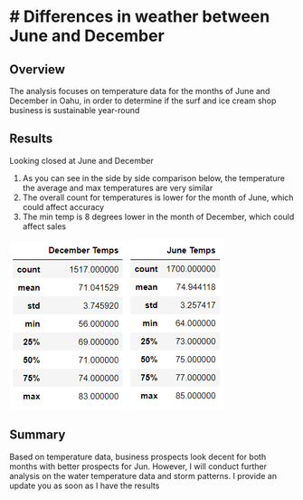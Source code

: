 # # Differences in weather between June and December
## Overview
The analysis focuses on temperature data for the months of June and December in Oahu, in order to determine if the surf and ice cream shop business is sustainable year-round 
## Results 
Looking closed at June and December 
1)	As you can see in the side by side comparison below, the temperature the average and max temperatures are very similar
2)	The overall count for temperatures is lower for the month of June, which could affect accuracy
3)	The min temp is 8 degrees lower in the month of December, which could affect sales
 
![Dec Temp](https://github.com/serpaulus/surfs_up/blob/main/dec_temps.png)
![Jun Temp](https://github.com/serpaulus/surfs_up/blob/main/Jun_temps.png)

## Summary
Based on temperature data, business prospects look decent for both months with better prospects for Jun. However, I will conduct further analysis on the water temperature data and storm patterns. I provide an update you as soon as I have the results 
